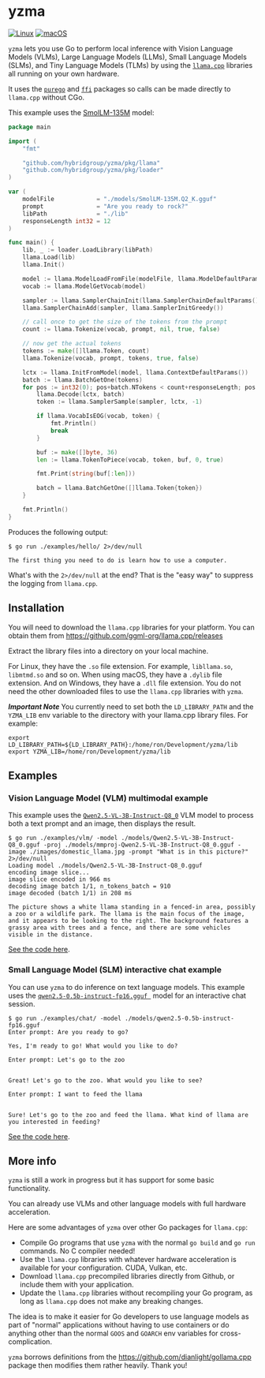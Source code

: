 # yzma

[![Linux](https://github.com/hybridgroup/yzma/actions/workflows/linux.yml/badge.svg)](https://github.com/hybridgroup/yzma/actions/workflows/linux.yml) [![macOS](https://github.com/hybridgroup/yzma/actions/workflows/macos.yml/badge.svg)](https://github.com/hybridgroup/yzma/actions/workflows/macos.yml)

`yzma` lets you use Go to perform local inference with Vision Language Models (VLMs), Large Language Models (LLMs), Small Language Models (SLMs), and Tiny Language Models (TLMs) by using the [`llama.cpp`](https://github.com/ggml-org/llama.cpp) libraries all running on your own hardware.

It uses the [`purego`](https://github.com/ebitengine/purego) and [`ffi`](https://github.com/JupiterRider/ffi) packages so calls can be made directly to `llama.cpp` without CGo.

This example uses the [SmolLM-135M](https://huggingface.co/QuantFactory/SmolLM-135M-GGUF) model:

```go
package main

import (
	"fmt"

	"github.com/hybridgroup/yzma/pkg/llama"
	"github.com/hybridgroup/yzma/pkg/loader"
)

var (
	modelFile            = "./models/SmolLM-135M.Q2_K.gguf"
	prompt               = "Are you ready to rock?"
	libPath              = "./lib"
	responseLength int32 = 12
)

func main() {
	lib, _ := loader.LoadLibrary(libPath)
	llama.Load(lib)
	llama.Init()

	model := llama.ModelLoadFromFile(modelFile, llama.ModelDefaultParams())
	vocab := llama.ModelGetVocab(model)

	sampler := llama.SamplerChainInit(llama.SamplerChainDefaultParams())
	llama.SamplerChainAdd(sampler, llama.SamplerInitGreedy())

	// call once to get the size of the tokens from the prompt
	count := llama.Tokenize(vocab, prompt, nil, true, false)

	// now get the actual tokens
	tokens := make([]llama.Token, count)
	llama.Tokenize(vocab, prompt, tokens, true, false)

	lctx := llama.InitFromModel(model, llama.ContextDefaultParams())
	batch := llama.BatchGetOne(tokens)
	for pos := int32(0); pos+batch.NTokens < count+responseLength; pos += batch.NTokens {
		llama.Decode(lctx, batch)
		token := llama.SamplerSample(sampler, lctx, -1)

		if llama.VocabIsEOG(vocab, token) {
			fmt.Println()
			break
		}

		buf := make([]byte, 36)
		len := llama.TokenToPiece(vocab, token, buf, 0, true)

		fmt.Print(string(buf[:len]))

		batch = llama.BatchGetOne([]llama.Token{token})
	}

	fmt.Println()
}
```

Produces the following output:

```shell
$ go run ./examples/hello/ 2>/dev/null

The first thing you need to do is learn how to use a computer.
```

What's with the `2>/dev/null` at the end? That is the "easy way" to suppress the logging from `llama.cpp`.

## Installation

You will need to download the `llama.cpp` libraries for your platform. You can obtain them from https://github.com/ggml-org/llama.cpp/releases

Extract the library files into a directory on your local machine.

For Linux, they have the `.so` file extension. For example, `libllama.so`, `libmtmd.so` and so on. When using macOS, they have a `.dylib` file extension. And on Windows, they have a `.dll` file extension. You do not need the other downloaded files to use the `llama.cpp` libraries with `yzma`.

***Important Note***
You currently need to set both the `LD_LIBRARY_PATH` and the `YZMA_LIB` env variable to the directory with your llama.cpp library files. For example:

```shell
export LD_LIBRARY_PATH=${LD_LIBRARY_PATH}:/home/ron/Development/yzma/lib
export YZMA_LIB=/home/ron/Development/yzma/lib
```

## Examples

### Vision Language Model (VLM) multimodal example

This example uses the [`Qwen2.5-VL-3B-Instruct-Q8_0`](https://huggingface.co/ggml-org/Qwen2.5-VL-3B-Instruct-GGUF) VLM model to process both a text prompt and an image, then displays the result.

```shell
$ go run ./examples/vlm/ -model ./models/Qwen2.5-VL-3B-Instruct-Q8_0.gguf -proj ./models/mmproj-Qwen2.5-VL-3B-Instruct-Q8_0.gguf -image ./images/domestic_llama.jpg -prompt "What is in this picture?" 2>/dev/null
Loading model ./models/Qwen2.5-VL-3B-Instruct-Q8_0.gguf
encoding image slice...
image slice encoded in 966 ms
decoding image batch 1/1, n_tokens_batch = 910
image decoded (batch 1/1) in 208 ms

The picture shows a white llama standing in a fenced-in area, possibly a zoo or a wildlife park. The llama is the main focus of the image, and it appears to be looking to the right. The background features a grassy area with trees and a fence, and there are some vehicles visible in the distance.
```

[See the code here](./examples/vlm/main.go).

### Small Language Model (SLM) interactive chat example

You can use `yzma` to do inference on text language models. This example uses the [`qwen2.5-0.5b-instruct-fp16.gguf `](https://huggingface.co/Qwen/Qwen2.5-0.5B-Instruct-GGUF) model for an interactive chat session.

```shell
$ go run ./examples/chat/ -model ./models/qwen2.5-0.5b-instruct-fp16.gguf
Enter prompt: Are you ready to go?

Yes, I'm ready to go! What would you like to do?

Enter prompt: Let's go to the zoo


Great! Let's go to the zoo. What would you like to see?

Enter prompt: I want to feed the llama 


Sure! Let's go to the zoo and feed the llama. What kind of llama are you interested in feeding?
```

[See the code here](./examples/chat/main.go).

## More info

`yzma` is still a work in progress but it has support for some basic functionality.

You can already use VLMs and other language models with full hardware acceleration.

Here are some advantages of `yzma` over other Go packages for `llama.cpp`:

- Compile Go programs that use `yzma` with the normal `go build` and `go run` commands. No C compiler needed!
- Use the `llama.cpp` libraries with whatever hardware acceleration is available for your configuration. CUDA, Vulkan, etc.
- Download `llama.cpp` precompiled libraries directly from Github, or include them with your application.
- Update the `llama.cpp` libraries without recompiling your Go program, as long as `llama.cpp` does not make any breaking changes.

The idea is to make it easier for Go developers to use language models as part of "normal" applications without having to use containers or do anything other than the normal `GOOS` and `GOARCH` env variables for cross-complication.

`yzma` borrows definitions from the https://github.com/dianlight/gollama.cpp package then modifies them rather heavily. Thank you!
